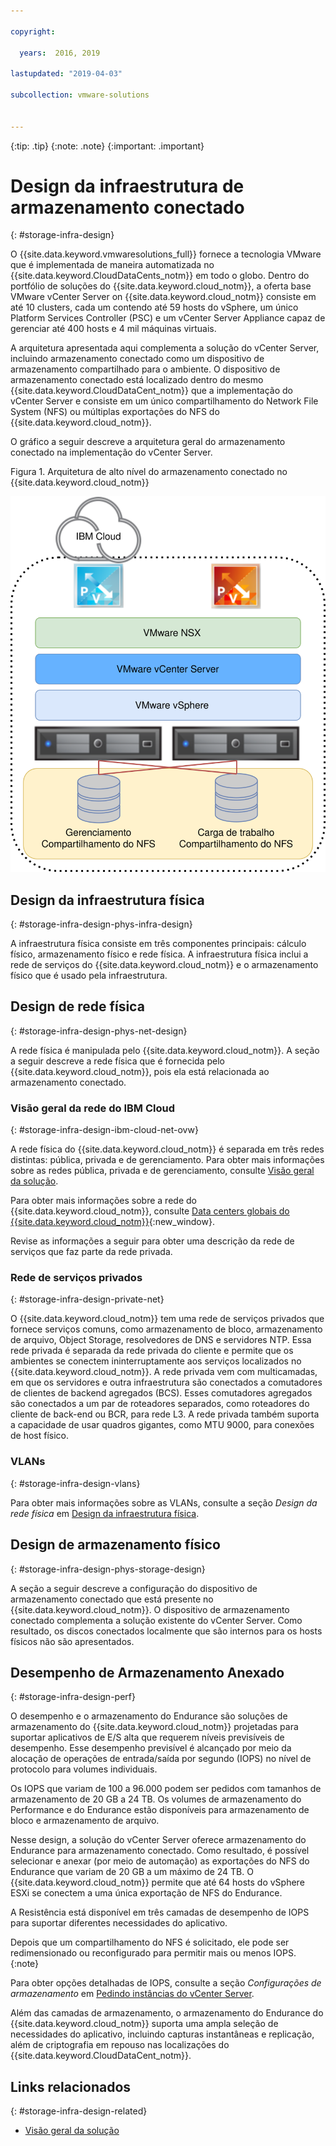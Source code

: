 ```yaml
---

copyright:

  years:  2016, 2019

lastupdated: "2019-04-03"

subcollection: vmware-solutions


---
```


{:tip: .tip}
{:note: .note}
{:important: .important}

# Design da infraestrutura de armazenamento conectado
{: #storage-infra-design}

O {{site.data.keyword.vmwaresolutions_full}} fornece a tecnologia VMware que é implementada de maneira automatizada no {{site.data.keyword.CloudDataCents_notm}} em todo o globo. Dentro do portfólio de soluções do {{site.data.keyword.cloud_notm}}, a oferta base VMware vCenter Server on {{site.data.keyword.cloud_notm}} consiste em até 10 clusters, cada um contendo até 59 hosts do vSphere, um único Platform Services Controller (PSC) e um vCenter Server Appliance capaz de gerenciar até 400 hosts e 4 mil máquinas virtuais.

A arquitetura apresentada aqui complementa a solução do vCenter Server, incluindo armazenamento conectado como um dispositivo de armazenamento compartilhado para o ambiente. O dispositivo de armazenamento conectado está localizado dentro do mesmo {{site.data.keyword.CloudDataCent_notm}} que a implementação do vCenter Server e consiste em um único compartilhamento do Network File System (NFS) ou múltiplas exportações do NFS do {{site.data.keyword.cloud_notm}}.

O gráfico a seguir descreve a arquitetura geral do armazenamento conectado na implementação do vCenter Server.

Figura 1. Arquitetura de alto nível do armazenamento conectado no {{site.data.keyword.cloud_notm}}

![Arquitetura de armazenamento conectado](../solution/vcsv4radiagrams-ra-nfs-shares.svg "Arquitetura de alto nível do armazenamento conectado no IBM Cloud")

## Design da infraestrutura física
{: #storage-infra-design-phys-infra-design}

A infraestrutura física consiste em três componentes principais: cálculo físico, armazenamento físico e rede física. A infraestrutura física inclui a rede de serviços do {{site.data.keyword.cloud_notm}} e o armazenamento físico que é usado pela infraestrutura.

## Design de rede física
{: #storage-infra-design-phys-net-design}

A rede física é manipulada pelo {{site.data.keyword.cloud_notm}}. A seção a seguir descreve a rede física que é fornecida pelo {{site.data.keyword.cloud_notm}}, pois ela está relacionada ao armazenamento conectado.

### Visão geral da rede do IBM Cloud
{: #storage-infra-design-ibm-cloud-net-ovw}

A rede física do {{site.data.keyword.cloud_notm}} é separada em três redes distintas: pública, privada e de gerenciamento. Para obter mais informações sobre as redes pública, privada e de gerenciamento, consulte [Visão geral da solução](/docs/services/vmwaresolutions/archiref/solution?topic=vmware-solutions-solution_overview).

Para obter mais informações sobre a rede do {{site.data.keyword.cloud_notm}}, consulte [Data centers globais do {{site.data.keyword.cloud_notm}}](https://www.ibm.com/cloud/data-centers/){:new_window}.

Revise as informações a seguir para obter uma descrição da rede de serviços que faz parte da rede privada.

### Rede de serviços privados
{: #storage-infra-design-private-net}

O {{site.data.keyword.cloud_notm}} tem uma rede de serviços privados que fornece serviços comuns, como armazenamento de bloco, armazenamento de arquivo, Object Storage, resolvedores de DNS e servidores NTP. Essa rede privada é separada da rede privada do cliente e permite que os ambientes se conectem ininterruptamente aos serviços localizados no {{site.data.keyword.cloud_notm}}. A rede privada vem com multicamadas, em que os servidores e outra infraestrutura são conectados a comutadores de clientes de backend agregados (BCS). Esses comutadores agregados são conectados a um par de roteadores separados, como roteadores do cliente de back-end ou BCR, para rede L3. A rede privada também suporta a capacidade de usar quadros gigantes, como MTU 9000, para conexões de host físico.

### VLANs
{: #storage-infra-design-vlans}

Para obter mais informações sobre as VLANs, consulte a seção _Design da rede física_ em [Design da infraestrutura física](/docs/services/vmwaresolutions/archiref/solution?topic=vmware-solutions-design_physicalinfrastructure).

## Design de armazenamento físico
{: #storage-infra-design-phys-storage-design}

A seção a seguir descreve a configuração do dispositivo de armazenamento conectado que está presente no {{site.data.keyword.cloud_notm}}. O dispositivo de armazenamento conectado complementa a solução existente do vCenter Server. Como resultado, os discos conectados localmente que são internos para os hosts físicos não são apresentados.

## Desempenho de Armazenamento Anexado
{: #storage-infra-design-perf}

O desempenho e o armazenamento do Endurance são soluções de armazenamento do {{site.data.keyword.cloud_notm}} projetadas para suportar aplicativos de E/S alta que requerem níveis previsíveis de desempenho. Esse desempenho previsível é alcançado por meio da alocação de operações de entrada/saída por segundo (IOPS) no nível de protocolo para volumes individuais.

Os IOPS que variam de 100 a 96.000 podem ser pedidos com tamanhos de armazenamento de 20 GB a 24 TB. Os volumes de armazenamento do Performance e do Endurance estão disponíveis para armazenamento de bloco e armazenamento de arquivo.

Nesse design, a solução do vCenter Server oferece armazenamento do Endurance para armazenamento conectado. Como resultado, é possível selecionar e anexar (por meio de automação) as exportações do NFS do Endurance que variam de 20 GB a um máximo de 24 TB. O {{site.data.keyword.cloud_notm}} permite que até 64 hosts do vSphere ESXi se conectem a uma única exportação de NFS do Endurance.

A Resistência está disponível em três camadas de desempenho de IOPS para suportar diferentes necessidades
do aplicativo.

Depois que um compartilhamento do NFS é solicitado, ele pode ser redimensionado ou reconfigurado para permitir mais ou menos IOPS.
{:note}

Para obter opções detalhadas de IOPS, consulte a seção _Configurações de armazenamento_ em [Pedindo instâncias do vCenter Server](/docs/services/vmwaresolutions/vcenter?topic=vmware-solutions-vc_orderinginstance).

Além das camadas de armazenamento, o armazenamento do Endurance do {{site.data.keyword.cloud_notm}} suporta uma ampla seleção de necessidades do aplicativo, incluindo capturas instantâneas e replicação, além de criptografia em repouso nas localizações do {{site.data.keyword.CloudDataCent_notm}}.

## Links relacionados
{: #storage-infra-design-related}

* [Visão geral da solução](/docs/services/vmwaresolutions/archiref/solution?topic=vmware-solutions-solution_overview)
